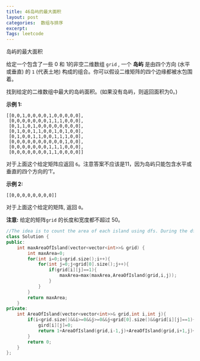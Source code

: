 ```yaml
---
title: 46岛屿的最大面积
layout: post
categories:  数组与排序
excerpt: 
Tags: leetcode
---
```


岛屿的最大面积

给定一个包含了一些 0 和 1的非空二维数组 `grid` , 一个 **岛屿** 是由四个方向 (水平或垂直) 的 `1` (代表土地) 构成的组合。你可以假设二维矩阵的四个边缘都被水包围着。

找到给定的二维数组中最大的岛屿面积。(如果没有岛屿，则返回面积为0。)

**示例 1:**

```
[[0,0,1,0,0,0,0,1,0,0,0,0,0],
 [0,0,0,0,0,0,0,1,1,1,0,0,0],
 [0,1,1,0,1,0,0,0,0,0,0,0,0],
 [0,1,0,0,1,1,0,0,1,0,1,0,0],
 [0,1,0,0,1,1,0,0,1,1,1,0,0],
 [0,0,0,0,0,0,0,0,0,0,1,0,0],
 [0,0,0,0,0,0,0,1,1,1,0,0,0],
 [0,0,0,0,0,0,0,1,1,0,0,0,0]]
```

对于上面这个给定矩阵应返回 `6`。注意答案不应该是11，因为岛屿只能包含水平或垂直的四个方向的‘1’。

**示例 2:**

```
[[0,0,0,0,0,0,0,0]]
```

对于上面这个给定的矩阵, 返回 `0`。

**注意:** 给定的矩阵`grid` 的长度和宽度都不超过 50。

```c++
//The idea is to count the area of each island using dfs. During the dfs, we set the value of each point in the island to 0. The time complexity is O(mn).
class Solution {
public:
    int maxAreaOfIsland(vector<vector<int>>& grid) {
        int maxArea=0;
        for(int i=0;i<grid.size();i++){
            for(int j=0;j<grid[0].size();j++){
                if(grid[i][j]==1){
                    maxArea=max(maxArea,AreaOfIsland(grid,i,j));
                }
            }
        }
        return maxArea;
    }
private:
    int AreaOfIsland(vector<vector<int>>& grid,int i,int j){
        if(i<grid.size()&&i>=0&&j>=0&&j<grid[0].size()&&grid[i][j]==1){
            gird[i][j]=0;
            return 1+AreaOfIsland(grid,i-1,j)+AreaOfIsland(grid,i+1,j)+AreaOfIsland(grid,i,j-1)+AreaOfIsland(grid,i,j+1);
        }
        return 0;
    }
};
```

